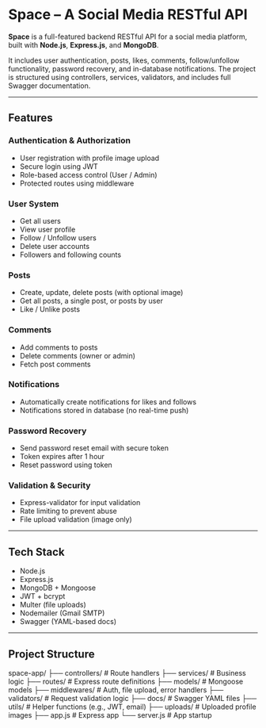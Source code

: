 # Space – A Social Media RESTful API

**Space** is a full-featured backend RESTful API for a social media platform, built with **Node.js**, **Express.js**, and **MongoDB**.

It includes user authentication, posts, likes, comments, follow/unfollow functionality, password recovery, and in-database notifications. The project is structured using controllers, services, validators, and includes full Swagger documentation.

---

## Features

### Authentication & Authorization
- User registration with profile image upload
- Secure login using JWT
- Role-based access control (User / Admin)
- Protected routes using middleware

### User System
- Get all users
- View user profile
- Follow / Unfollow users
- Delete user accounts
- Followers and following counts

### Posts
- Create, update, delete posts (with optional image)
- Get all posts, a single post, or posts by user
- Like / Unlike posts

### Comments
- Add comments to posts
- Delete comments (owner or admin)
- Fetch post comments

### Notifications
- Automatically create notifications for likes and follows
- Notifications stored in database (no real-time push)

### Password Recovery
- Send password reset email with secure token
- Token expires after 1 hour
- Reset password using token

### Validation & Security
- Express-validator for input validation
- Rate limiting to prevent abuse
- File upload validation (image only)

---

## Tech Stack

- Node.js
- Express.js
- MongoDB + Mongoose
- JWT + bcrypt
- Multer (file uploads)
- Nodemailer (Gmail SMTP)
- Swagger (YAML-based docs)

---

## Project Structure

space-app/
├── controllers/ # Route handlers
├── services/ # Business logic
├── routes/ # Express route definitions
├── models/ # Mongoose models
├── middlewares/ # Auth, file upload, error handlers
├── validators/ # Request validation logic
├── docs/ # Swagger YAML files
├── utils/ # Helper functions (e.g., JWT, email)
├── uploads/ # Uploaded profile images
├── app.js # Express app
└── server.js # App startup
